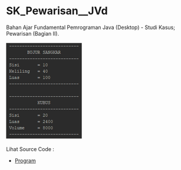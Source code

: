 # SK_Pewarisan__JVd
Bahan Ajar Fundamental Pemrograman Java (Desktop) - Studi Kasus; Pewarisan (Bagian II).<br><br>
<img src="https://github.com/RizkyKhapidsyah/SK_Pewarisan__JVd/blob/master/rslt/001.PNG"><br><br>
Lihat Source Code :<br>
- <a href="https://github.com/RizkyKhapidsyah/SK_Pewarisan__JVd/blob/master/src/com/rk/skp/Main.java">Program</a>
